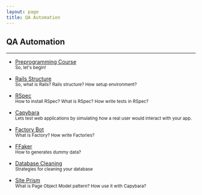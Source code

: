 ```yaml
---
layout: page
title: QA Automation
---
```


## QA Automation

---
- [Preprogramming Course](preprogramming-course)
  <br>
  <small>So, let's begin! </small>

- [Rails Structure](rails-structure)
  <br>
  <small>So, what is Rails? Rails structure? How setup environment? </small>

- [RSpec](rspec)
  <br>
  <small>How to install RSpec? What is RSpec? How write tests in RSpec? </small>

- [Capybara](capybara)
  <br>
  <small>Lets test web applications by simulating how a real user would interact with your app. </small>

- [Factory Bot](factory-bot)
  <br>
  <small>What is Factory? How write Factories?</small>

- [FFaker](ffaker)
  <br>
  <small>How to generates dummy data? </small>

- [Database Cleaning](database-cleaner)
  <br>
  <small>Strategies for cleaning your database </small>

- [Site Prism](site-prism)
  <br>
  <small>What is Page Object Model pattern? How use it with Capybara? </small>
